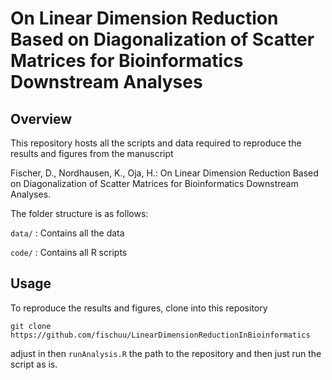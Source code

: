 # On Linear Dimension Reduction Based on Diagonalization of Scatter Matrices for Bioinformatics Downstream Analyses

## Overview

This repository hosts all the scripts and data required to reproduce the results and figures from the manuscript

Fischer, D., Nordhausen, K., Oja, H.: On Linear Dimension Reduction Based on Diagonalization of Scatter Matrices for Bioinformatics Downstream Analyses.

The folder structure is as follows:

`data/` : Contains all the data

`code/` : Contains all R scripts

## Usage

To reproduce the results and figures, clone into this repository

```
git clone https://github.com/fischuu/LinearDimensionReductionInBioinformatics
```

adjust in then `runAnalysis.R` the path to the repository and then just run the script as is.
